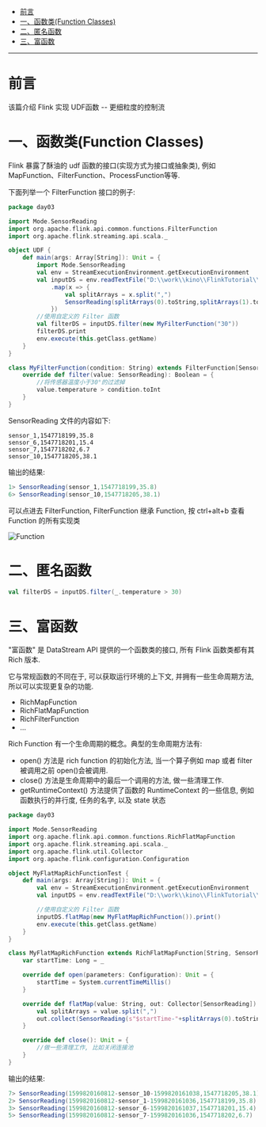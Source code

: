 

* [前言](#%E5%89%8D%E8%A8%80)
* [一、函数类(Function Classes)](#%E4%B8%80%E5%87%BD%E6%95%B0%E7%B1%BBfunction-classes)
* [二、匿名函数](#%E4%BA%8C%E5%8C%BF%E5%90%8D%E5%87%BD%E6%95%B0)
* [三、富函数](#%E4%B8%89%E5%AF%8C%E5%87%BD%E6%95%B0)



---
# 前言
该篇介绍 Flink 实现 UDF函数 -- 更细粒度的控制流

# 一、函数类(Function Classes)
Flink 暴露了酥油的 udf 函数的接口(实现方式为接口或抽象类), 例如 MapFunction、FilterFunction、ProcessFunction等等.

下面列举一个 FilterFunction 接口的例子:

```scala 3
package day03

import Mode.SensorReading
import org.apache.flink.api.common.functions.FilterFunction
import org.apache.flink.streaming.api.scala._

object UDF {
    def main(args: Array[String]): Unit = {
        import Mode.SensorReading
        val env = StreamExecutionEnvironment.getExecutionEnvironment
        val inputDS = env.readTextFile("D:\\work\\kino\\FlinkTutorial\\src\\main\\resources\\SensorReading")
            .map(x => {
                val splitArrays = x.split(",")
                SensorReading(splitArrays(0).toString,splitArrays(1).toLong,splitArrays(2).toDouble)
            })
        //使用自定义的 Filter 函数
        val filterDS = inputDS.filter(new MyFilterFunction("30"))
        filterDS.print
        env.execute(this.getClass.getName)
    }
}

class MyFilterFunction(condition: String) extends FilterFunction[SensorReading]{
    override def filter(value: SensorReading): Boolean = {
        //将传感器温度小于30°的过滤掉
        value.temperature > condition.toInt
    }
}
```
SensorReading 文件的内容如下:
```text
sensor_1,1547718199,35.8
sensor_6,1547718201,15.4
sensor_7,1547718202,6.7
sensor_10,1547718205,38.1
```
输出的结果:
```scala 3
1> SensorReading(sensor_1,1547718199,35.8)
6> SensorReading(sensor_10,1547718205,38.1)
```


可以点进去 FilterFunction, FilterFunction 继承 Function, 按 ctrl+alt+b 查看 Function 的所有实现类

![Function](../../img/flink/UDF/Function.png)


# 二、匿名函数
```scala 3
val filterDS = inputDS.filter(_.temperature > 30)
```


# 三、富函数
"富函数" 是 DataStream API 提供的一个函数类的接口, 所有 Flink 函数类都有其 Rich 版本. 

它与常规函数的不同在于, 可以获取运行环境的上下文, 并拥有一些生命周期方法, 所以可以实现更复杂的功能.

- RichMapFunction
- RichFlatMapFunction
- RichFilterFunction
- …

Rich Function 有一个生命周期的概念。典型的生命周期方法有:
- open() 方法是 rich function 的初始化方法, 当一个算子例如 map 或者 filter 被调用之前 open()会被调用.
- close() 方法是生命周期中的最后一个调用的方法, 做一些清理工作.
- getRuntimeContext() 方法提供了函数的 RuntimeContext 的一些信息, 例如函数执行的并行度, 任务的名字, 以及 state 状态

```scala 3
package day03

import Mode.SensorReading
import org.apache.flink.api.common.functions.RichFlatMapFunction
import org.apache.flink.streaming.api.scala._
import org.apache.flink.util.Collector
import org.apache.flink.configuration.Configuration

object MyFlatMapRichFunctionTest {
    def main(args: Array[String]): Unit = {
        val env = StreamExecutionEnvironment.getExecutionEnvironment
        val inputDS = env.readTextFile("D:\\work\\kino\\FlinkTutorial\\src\\main\\resources\\SensorReading")

        //使用自定义的 Filter 函数
        inputDS.flatMap(new MyFlatMapRichFunction()).print()
        env.execute(this.getClass.getName)
    }
}

class MyFlatMapRichFunction extends RichFlatMapFunction[String, SensorReading] {
    var startTime: Long = _

    override def open(parameters: Configuration): Unit = {
        startTime = System.currentTimeMillis()
    }

    override def flatMap(value: String, out: Collector[SensorReading]) = {
        val splitArrays = value.split(",")
        out.collect(SensorReading(s"$startTime-"+splitArrays(0).toString+s"-${System.currentTimeMillis()}", splitArrays(1).toLong, splitArrays(2).toDouble))
    }

    override def close(): Unit = {
        //做一些清理工作, 比如关闭连接池
    }
}
```
输出的结果:
```scala 3
7> SensorReading(1599820160812-sensor_10-1599820161038,1547718205,38.1)
2> SensorReading(1599820160812-sensor_1-1599820161036,1547718199,35.8)
3> SensorReading(1599820160812-sensor_6-1599820161037,1547718201,15.4)
5> SensorReading(1599820160812-sensor_7-1599820161036,1547718202,6.7)
```
